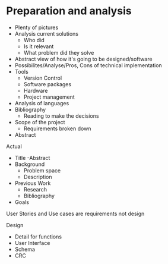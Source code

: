 # Preparation and analysis

- Plenty of pictures
- Analysis current solutions 
	- Who did
	- Is it relevant
	- What problem did they solve
- Abstract view of how it's going to be designed/software 
- Possibilites/Analyse/Pros, Cons of technical implementation
- Tools	
	- Version Control
	- Software packages
	- Hardware
	- Project management
- Analysis of languages 
- Bibliography
	- Reading to make the decisions
- Scope of the project
	- Requirements broken down    
- Abstract

Actual

- Title
-Abstract
- Background
	- Problem space
	- Description
- Previous Work
	- Research
	- Bibliography
- Goals



User Stories and Use cases are requirements not design

Design
- Detail for functions
- User Interface
- Schema
- CRC     